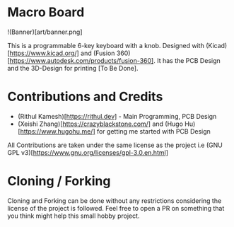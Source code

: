 # Macro Board

!(Banner)[art/banner.png]

This is a programmable 6-key keyboard with a knob. Designed with (Kicad)[https://www.kicad.org/] and (Fusion 360)[https://www.autodesk.com/products/fusion-360].
It has the PCB Design and the 3D-Design for printing [To Be Done].

# Contributions and Credits

- (Rithul Kamesh)[https://rithul.dev] - Main Programming, PCB Design
- (Xeishi Zhang)[https://crazyblackstone.com/] and (Hugo Hu)[https://www.hugohu.me/] for getting me started with PCB Design

All Contributions are taken under the same license as the project i.e (GNU GPL v3)[https://www.gnu.org/licenses/gpl-3.0.en.html]

# Cloning / Forking

Cloning and Forking can be done without any restrictions considering the license of the project is followed. Feel free to open a PR on something that you think might help this small hobby project.
